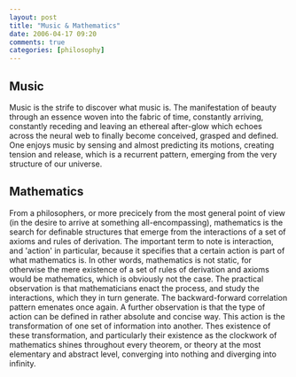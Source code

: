 ```yaml
---
layout: post
title: "Music & Mathematics"
date: 2006-04-17 09:20
comments: true
categories: [philosophy]
---
```


## Music
Music is the strife to discover what music is. The manifestation of beauty through an essence woven into the fabric of time, constantly arriving, constantly receding and leaving an ethereal after-glow which echoes across the neural web to finally become conceived, grasped and defined. One enjoys music by sensing and almost predicting its motions, creating tension and release, which is a recurrent pattern, emerging from the very structure of our universe.

## Mathematics
From a philosophers, or more precicely from the most general point of view (in the desire to arrive at something all-encompassing), mathematics is the search for definable structures that emerge from the interactions of a set of axioms and rules of derivation. The important term to note is interaction, and 'action' in particular, because it specifies that a certain action is part of what mathematics is. In other words, mathematics is not static, for otherwise the mere existence of a set of rules of derivation and axioms would be mathematics, which is obviously not the case. The practical observation is that mathematicians enact the process, and study the interactions, which they in turn generate. The backward-forward correlation pattern emenates once again. A further observation is that the type of action can be defined in rather absolute and concise way. This action is the transformation of one set of information into another. Thes existence of these transformation, and particularly their existence as the clockwork of mathematics shines throughout every theorem, or theory at the most elementary and abstract level, converging into nothing and diverging into infinity.